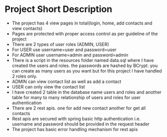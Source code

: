 # Project Short Description
- The project has 4 view pages in total(login, home, add contacts and view contacts)
- Pages are protected with proper access control as per guideline of the project
- There are 2 types of user roles (ADMIN, USER)
- For USER use username=user and password=user
- For ADMIN user username=admin and password=admin
- There is a script in the resources folder named data.sql where I have created the users and roles. the passwords are hashed by BCrypt. you can create as many users as you want but for this project I have handled 2 roles only.
- ADMIN can view contact list as well as add a contact
- USER can only view the contact list
- I have created 2 table in the database name users and roles and another table for many to many relationship of users and roles for user authentication
- There are 2 rest apis. one for add new contact another for get all contacts
- Rest apis are secured with spring basic http authentication i.e. username and password should be provided in the request header
- The project has basic error handling mechanism for rest apis
